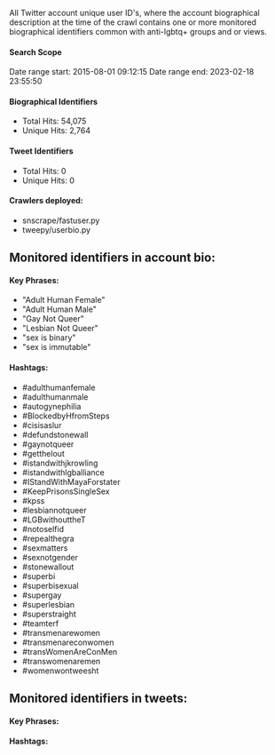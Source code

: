 All Twitter account unique user ID's, where the account biographical description at the time of the crawl 
contains one or more monitored biographical identifiers common with anti-lgbtq+ groups and or views.

#### Search Scope
Date range start: 2015-08-01 09:12:15
Date range end: 2023-02-18 23:55:50

#### Biographical Identifiers
* Total Hits: 54,075
* Unique Hits: 2,764

#### Tweet Identifiers
* Total Hits: 0
* Unique Hits: 0

#### Crawlers deployed: 
* snscrape/fastuser.py 
* tweepy/userbio.py

## Monitored identifiers in account bio:

#### Key Phrases:

* "Adult Human Female"
* "Adult Human Male"
* "Gay Not Queer"
* "Lesbian Not Queer"
* "sex is binary"
* "sex is immutable"

#### Hashtags:

* #adulthumanfemale
* #adulthumanmale
* #autogynephilia
* #BlockedbyHfromSteps
* #cisisaslur
* #defundstonewall
* #gaynotqueer
* #getthelout
* #istandwithjkrowling
* #istandwithlgballiance
* #IStandWithMayaForstater
* #KeepPrisonsSingleSex
* #kpss
* #lesbiannotqueer 
* #LGBwithouttheT
* #notoselfid
* #repealthegra
* #sexmatters
* #sexnotgender
* #stonewallout
* #superbi
* #superbisexual
* #supergay
* #superlesbian
* #superstraight
* #teamterf
* #transmenarewomen
* #transmenareconwomen
* #transWomenAreConMen
* #transwomenaremen
* #womenwontweesht

## Monitored identifiers in tweets:

#### Key Phrases:

#### Hashtags:

